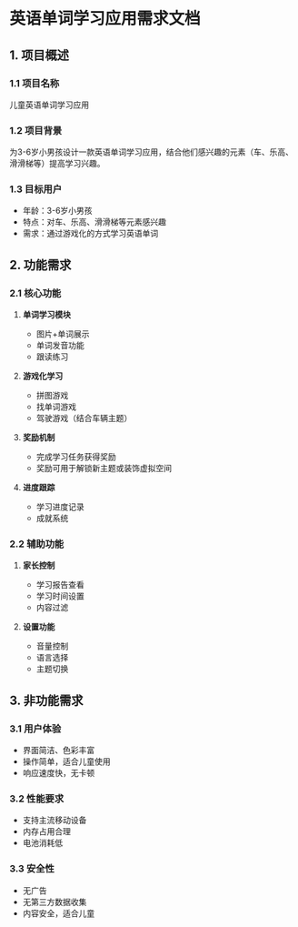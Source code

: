 # 英语单词学习应用需求文档

## 1. 项目概述

### 1.1 项目名称
儿童英语单词学习应用

### 1.2 项目背景
为3-6岁小男孩设计一款英语单词学习应用，结合他们感兴趣的元素（车、乐高、滑滑梯等）提高学习兴趣。

### 1.3 目标用户
- 年龄：3-6岁小男孩
- 特点：对车、乐高、滑滑梯等元素感兴趣
- 需求：通过游戏化的方式学习英语单词

## 2. 功能需求

### 2.1 核心功能
1. **单词学习模块**
   - 图片+单词展示
   - 单词发音功能
   - 跟读练习
   
2. **游戏化学习**
   - 拼图游戏
   - 找单词游戏
   - 驾驶游戏（结合车辆主题）
   
3. **奖励机制**
   - 完成学习任务获得奖励
   - 奖励可用于解锁新主题或装饰虚拟空间
   
4. **进度跟踪**
   - 学习进度记录
   - 成就系统

### 2.2 辅助功能
1. **家长控制**
   - 学习报告查看
   - 学习时间设置
   - 内容过滤
   
2. **设置功能**
   - 音量控制
   - 语言选择
   - 主题切换

## 3. 非功能需求

### 3.1 用户体验
- 界面简洁、色彩丰富
- 操作简单，适合儿童使用
- 响应速度快，无卡顿

### 3.2 性能要求
- 支持主流移动设备
- 内存占用合理
- 电池消耗低

### 3.3 安全性
- 无广告
- 无第三方数据收集
- 内容安全，适合儿童